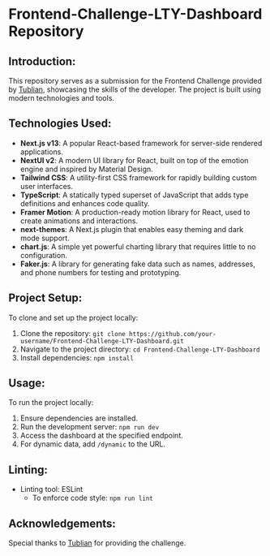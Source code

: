 # Frontend-Challenge-LTY-Dashboard Repository

## Introduction:
This repository serves as a submission for the Frontend Challenge provided by [Tublian](https://github.com/Tublian), showcasing the skills of the developer. The project is built using modern technologies and tools.

## Technologies Used:
- **Next.js v13**: A popular React-based framework for server-side rendered applications.
- **NextUI v2**: A modern UI library for React, built on top of the emotion engine and inspired by Material Design.
- **Tailwind CSS**: A utility-first CSS framework for rapidly building custom user interfaces.
- **TypeScript**: A statically typed superset of JavaScript that adds type definitions and enhances code quality.
- **Framer Motion**: A production-ready motion library for React, used to create animations and interactions.
- **next-themes**: A Next.js plugin that enables easy theming and dark mode support.
- **chart.js**: A simple yet powerful charting library that requires little to no configuration.
- **Faker.js**: A library for generating fake data such as names, addresses, and phone numbers for testing and prototyping.

## Project Setup:
To clone and set up the project locally:
1. Clone the repository: `git clone https://github.com/your-username/Frontend-Challenge-LTY-Dashboard.git`
2. Navigate to the project directory: `cd Frontend-Challenge-LTY-Dashboard`
3. Install dependencies: `npm install`

## Usage:
To run the project locally:
1. Ensure dependencies are installed.
2. Run the development server: `npm run dev`
3. Access the dashboard at the specified endpoint.
4. For dynamic data, add `/dynamic` to the URL.

## Linting:
- Linting tool: ESLint
  - To enforce code style: `npm run lint`

## Acknowledgements:
Special thanks to [Tublian](https://github.com/Tublian) for providing the challenge.
